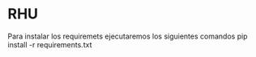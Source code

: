 # RHU
 
Para instalar los requiremets ejecutaremos los siguientes comandos
pip install -r requirements.txt
